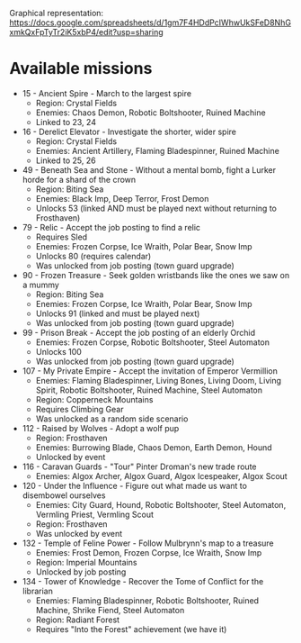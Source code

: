 Graphical representation: https://docs.google.com/spreadsheets/d/1gm7F4HDdPcIWhwUkSFeD8NhGxmkQxFpTyTr2iK5xbP4/edit?usp=sharing

# Available missions

- 15 - Ancient Spire - March to the largest spire
  - Region: Crystal Fields
  - Enemies: Chaos Demon, Robotic Boltshooter, Ruined Machine
  - Linked to 23, 24
- 16 - Derelict Elevator - Investigate the shorter, wider spire
  - Region: Crystal Fields
  - Enemies: Ancient Artillery, Flaming Bladespinner, Ruined Machine
  - Linked to 25, 26
- 49 - Beneath Sea and Stone - Without a mental bomb, fight a Lurker horde for a shard of the crown
   - Region: Biting Sea
   - Enemies: Black Imp, Deep Terror, Frost Demon
   - Unlocks 53 (linked AND must be played next without returning to Frosthaven)
- 79 - Relic - Accept the job posting to find a relic
  - Requires Sled
  - Enemies: Frozen Corpse, Ice Wraith, Polar Bear, Snow Imp
  - Unlocks 80 (requires calendar)
  - Was unlocked from job posting (town guard upgrade)
- 90 - Frozen Treasure - Seek golden wristbands like the ones we saw on a mummy
  - Region: Biting Sea
  - Enemies: Frozen Corpse, Ice Wraith, Polar Bear, Snow Imp
  - Unlocks 91 (linked and must be played next)
  - Was unlocked from job posting (town guard upgrade)
- 99 - Prison Break - Accept the job posting of an elderly Orchid
  - Enemies: Frozen Corpse, Robotic Boltshooter, Steel Automaton
  - Unlocks 100
  - Was unlocked from job posting (town guard upgrade)
- 107 - My Private Empire - Accept the invitation of Emperor Vermillion
  - Enemies: Flaming Bladespinner, Living Bones, Living Doom, Living Spirit, Robotic Boltshooter, Ruined Machine, Steel Automaton
  - Region: Copperneck Mountains
  - Requires Climbing Gear
  - Was unlocked as a random side scenario
- 112 - Raised by Wolves - Adopt a wolf pup
  - Region: Frosthaven
  - Enemies: Burrowing Blade, Chaos Demon, Earth Demon, Hound
  - Unlocked by event
- 116 - Caravan Guards - "Tour" Pinter Droman's new trade route
  - Enemies: Algox Archer, Algox Guard, Algox Icespeaker, Algox Scout
- 120 - Under the Influence - Figure out what made us want to disembowel ourselves
  - Enemies: City Guard, Hound, Robotic Boltshooter, Steel Automaton, Vermling Priest, Vermling Scout
  - Region: Frosthaven
  - Was unlocked by event
- 132 - Temple of Feline Power - Follow Mulbrynn's map to a treasure
  - Enemies: Frost Demon, Frozen Corpse, Ice Wraith, Snow Imp
  - Region: Imperial Mountains
  - Unlocked by job posting
- 134 - Tower of Knowledge - Recover the Tome of Conflict for the librarian
  - Enemies: Flaming Bladespinner, Robotic Boltshooter, Ruined Machine, Shrike Fiend, Steel Automaton
  - Region: Radiant Forest
  - Requires "Into the Forest" achievement (we have it)
